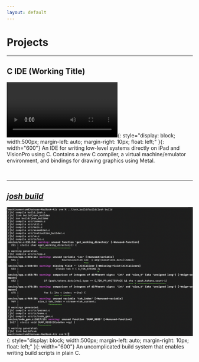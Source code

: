 ```yaml
---
layout: default
---
```


# Projects

---
## C IDE (Working Title)

![iPad IDE Graphics](/assets/2024-11-15-IDE-Graphics-Demo.mov){: style="display: block; width:500px; margin-left: auto; margin-right: 10px; float: left;" }{: width="600"}
An IDE for writing low-level systems directly on iPad and VisionPro using C. Contains a new C compiler, a virtual machine/emulator environment, and bindings for drawing graphics using Metal.

<br clear="left"/>

---

## [_josh build_](https://github.com/machinamentum/josh_build)

![image](/assets/2025-03-19-josh_build.png){: style="display: block; width:500px; margin-left: auto; margin-right: 10px; float: left;" }{: width="600"}
An uncomplicated build system that enables writing build scripts in plain C.

<br clear="left"/>